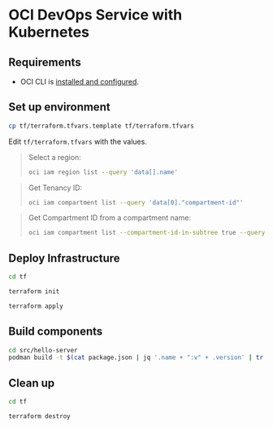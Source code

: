 # OCI DevOps Service with Kubernetes

## Requirements

- OCI CLI is [installed and configured](https://docs.oracle.com/en-us/iaas/Content/API/SDKDocs/cliinstall.htm).

## Set up environment

```bash
cp tf/terraform.tfvars.template tf/terraform.tfvars
```

Edit `tf/terraform.tfvars` with the values.

> Select a region:
> ```bash
> oci iam region list --query 'data[].name'
> ```

> Get Tenancy ID:
> ```bash
> oci iam compartment list --query 'data[0]."compartment-id"'
> ```

> Get Compartment ID from a compartment name:
> ```bash
> oci iam compartment list --compartment-id-in-subtree true --query 'data[0].id' --name 'COMPARTMENT_NAME'
> ```

## Deploy Infrastructure

```bash
cd tf
```

```bash
terraform init
```

```bash
terraform apply
```

## Build components

```bash
cd src/hello-server
podman build -t $(cat package.json | jq '.name + ":v" + .version' | tr -d "\"") .
```

## Clean up


```bash
cd tf
```

```bash
terraform destroy
```